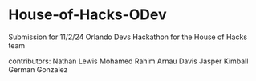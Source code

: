 # House-of-Hacks-ODev

Submission for 11/2/24 Orlando Devs Hackathon for the House of Hacks team

contributors:
Nathan Lewis
Mohamed Rahim
Arnau Davis
Jasper Kimball
German Gonzalez
